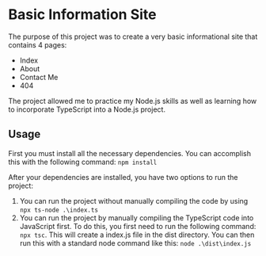 # Basic Information Site

The purpose of this project was to create a very basic informational site that contains 4 pages:
- Index
- About
- Contact Me
- 404

The project allowed me to practice my Node.js skills as well as learning how to incorporate TypeScript into a Node.js project.

## Usage
First you must install all the necessary dependencies. You can accomplish this with the following command: `npm install`

After your dependencies are installed, you have two options to run the project: 
1. You can run the project without manually compiling the code by using `npx ts-node .\index.ts`
2. You can run the project by manually compiling the TypeScript code into JavaScript first. To do this, you first need to run the following command: `npx tsc`. This will create a index.js file in the dist directory. You can then run this with a standard node command like this: `node .\dist\index.js`
